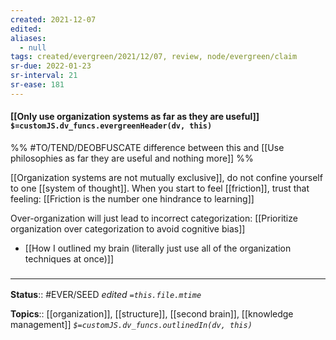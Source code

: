 ```yaml
---
created: 2021-12-07 
edited: 
aliases:
  - null
tags: created/evergreen/2021/12/07, review, node/evergreen/claim
sr-due: 2022-01-23
sr-interval: 21
sr-ease: 181
---
```


#### [[Only use organization systems as far as they are useful]] `$=customJS.dv_funcs.evergreenHeader(dv, this)`
%%
 #TO/TEND/DEOBFUSCATE difference between this and  [[Use philosophies as far they are useful and nothing more]] 
%%

[[Organization systems are not mutually exclusive]], do not confine yourself to one [[system of thought]]. When you start to feel [[friction]], trust that feeling: [[Friction is the number one hindrance to learning]]

Over-organization will just lead to incorrect categorization: [[Prioritize organization over categorization to avoid cognitive bias]]

- [[How I outlined my brain (literally just use all of the organization techniques at once)]]

### <hr class="footnote"/>

**Status**:: #EVER/SEED 
*edited `=this.file.mtime`*

**Topics**:: [[organization]], [[structure]], [[second brain]], [[knowledge management]]
*`$=customJS.dv_funcs.outlinedIn(dv, this)`*

